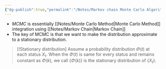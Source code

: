 ```yaml
---
{"dg-publish":true,"permalink":"/Notes/Markov chain Monte Carlo Algorithm/","noteIcon":""}
---
```


- _MCMC_ is essentially [[Notes/Monte Carlo Method\|Monte Carlo Method]] integration using [[Notes/Markov Chain\|Markov Chain]]
- The key of MCMC is that we want to make the distribution approximate to a stationary distribution.
>[!Stationary distribution]
>Assume a probability distribution $\Phi (t)$ at each status $X_t$. When the $\Phi(t)$ is same for every status and remains constant as $\Phi(k)$, we call $\{\Phi (k)\}$ is the stationary distribution of $\{X_t\}$.
